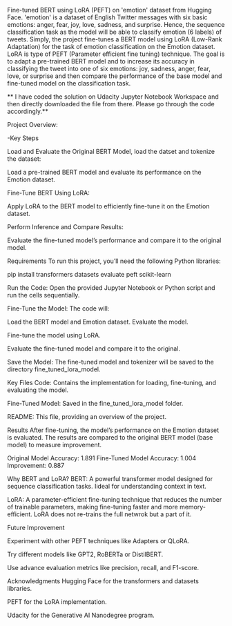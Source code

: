 Fine-tuned BERT using LoRA (PEFT) on 'emotion' dataset from Hugging Face. 'emotion' is a dataset of English Twitter messages with six basic emotions: anger, fear, joy, love, sadness, and surprise.
Hence, the sequence classification task as the model will be able to classify emotion (6 labels) of tweets.
Simply, the project fine-tunes a BERT model using LoRA (Low-Rank Adaptation) for the task of emotion classification on the Emotion dataset. 
LoRA is type of PEFT (Parameter efficient fine tuning) technique. 
The goal is to adapt a pre-trained BERT model and to increase its accuracy in classifying the tweet into one of six emotions: joy, sadness, anger, fear, love, or surprise and then compare the performance of the base model and fine-tuned model on the classification task.

** I have coded the solution on Udacity Jupyter Notebook Workspace and then directly downloaded the file from there. Please go through the code accordingly.**

Project Overview:

-Key Steps

Load and Evaluate the Original BERT Model, load the datset and tokenize the dataset:

Load a pre-trained BERT model and evaluate its performance on the Emotion dataset.

Fine-Tune BERT Using LoRA:

Apply LoRA to the BERT model to efficiently fine-tune it on the Emotion dataset.

Perform Inference and Compare Results:

Evaluate the fine-tuned model’s performance and compare it to the original model.

Requirements
To run this project, you’ll need the following Python libraries:

pip install transformers datasets evaluate peft scikit-learn

Run the Code:
Open the provided Jupyter Notebook or Python script and run the cells sequentially.

Fine-Tune the Model:
The code will:

Load the BERT model and Emotion dataset. Evaluate the model.

Fine-tune the model using LoRA.

Evaluate the fine-tuned model and compare it to the original.

Save the Model:
The fine-tuned model and tokenizer will be saved to the directory fine_tuned_lora_model.

Key Files
Code: Contains the implementation for loading, fine-tuning, and evaluating the model.

Fine-Tuned Model: Saved in the fine_tuned_lora_model folder.

README: This file, providing an overview of the project.



Results
After fine-tuning, the model’s performance on the Emotion dataset is evaluated. The results are compared to the original BERT model (base model) to measure improvement.


Original Model Accuracy: 1.891 
Fine-Tuned Model Accuracy: 1.004
Improvement: 0.887



Why BERT and LoRA?
BERT: A powerful transformer model designed for sequence classification tasks. Iideal for understanding context in text.

LoRA: A parameter-efficient fine-tuning technique that reduces the number of trainable parameters, making fine-tuning faster and more memory-efficient. LoRA does not re-trains the full netwrok but a part of it.


Future Improvement

Experiment with other PEFT techniques like Adapters or QLoRA.

Try different models like GPT2, RoBERTa or DistilBERT.

Use advance evaluation metrics like precision, recall, and F1-score.


Acknowledgments
Hugging Face for the transformers and datasets libraries.

PEFT for the LoRA implementation.

Udacity for the Generative AI Nanodegree program.



